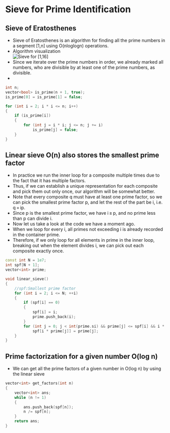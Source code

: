 # Sieve for Prime Identification

## Sieve of Eratosthenes

- Sieve of Eratosthenes is an algorithm for finding all the prime numbers in a segment [1,n] using O(nloglogn) operations.
- Algorithm visualization    
![Sieve for [1,16]](https://cp-algorithms.web.app/img/sieve_eratosthenes.png)
- Since we iterate over the prime numbers in order, we already marked all numbers, who are divisible by at least one of the prime numbers, as divisible.
- 
```C++
int n;
vector<bool> is_prime(n + 1, true);
is_prime[0] = is_prime[1] = false;

for (int i = 2; i * i <= n; i++)
{
	if (is_prime[i])
	{
		for (int j = i * i; j <= n; j += i)
			is_prime[j] = false;
	}
}
```
## Linear sieve O(n) also stores the smallest prime factor

- In practice we run the inner loop for a composite multiple times due to the fact that it has multiple factors. 
- Thus, if we can establish a unique representation for each composite and pick them out only once, our algorithm will be somewhat better. 
- Note that every composite q must have at least one prime factor, so we can pick the smallest prime factor p, and let the rest of the part be i, i.e. q = ip. 
- Since p is the smallest prime factor, we have i ≥ p, and no prime less than p can divide i. 
- Now let us take a look at the code we have a moment ago. 
- When we loop for every i, all primes not exceeding i is already recorded in the container prime. 
- Therefore, if we only loop for all elements in prime in the inner loop, breaking out when the element divides i, we can pick out each composite exactly once.
  
```C++
const int N = 1e7;
int spf[N + 1];
vector<int> prime;

void linear_sieve()
{
	//spf:Smallest prime factor
	for (int i = 2; i <= N; ++i)
	{
		if (spf[i] == 0)
		{
			spf[i] = i;
			prime.push_back(i);
		}
		for (int j = 0; j < int(prime.si) && prime[j] <= spf[i] && i * prime[j] <= N; j++)
			spf[i * prime[j]] = prime[j];
	}
}
```
## Prime factorization for a given number O(log n)

- We can get all the prime factors of a given number in O(log n) by using the linear sieve
  
```C++
vector<int> get_factors(int n)
{
	vector<int> ans;
	while (n != 1)
	{
		ans.push_back(spf[n]);
		n /= spf[n];
	}
	return ans;
}
```